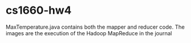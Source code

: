 # cs1660-hw4

MaxTemperature.java contains both the mapper and reducer code. The images are the execution of the Hadoop MapReduce in the journal
